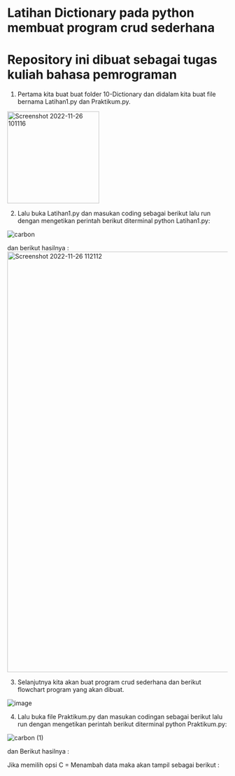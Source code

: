 # Latihan Dictionary pada python membuat program crud sederhana

# Repository ini dibuat sebagai tugas kuliah bahasa pemrograman

1. Pertama kita buat buat folder 10-Dictionary dan didalam kita buat file bernama Latihan1.py dan Praktikum.py.
<img width="210" alt="Screenshot 2022-11-26 101116" src="https://user-images.githubusercontent.com/115815582/204120369-04382a9c-1acf-454d-9d21-099e32c49038.png">

2. Lalu buka Latihan1.py dan masukan coding sebagai berikut lalu run dengan mengetikan perintah berikut diterminal python Latihan1.py:

![carbon](https://user-images.githubusercontent.com/115815582/204120392-13f51066-36ea-42e4-b31b-e622a1df405f.png)

dan berikut hasilnya :
<img width="960" alt="Screenshot 2022-11-26 112112" src="https://user-images.githubusercontent.com/115815582/204120408-3612a987-f085-4356-b06d-c4f39f1c8cff.png">

3. Selanjutnya kita akan buat program crud sederhana dan berikut flowchart program yang akan dibuat.

![image](https://user-images.githubusercontent.com/115815582/204120452-b10d055a-7660-44de-b4b7-0573314b98a8.png)

4.  Lalu buka file Praktikum.py dan masukan codingan sebagai berikut lalu run dengan mengetikan perintah berikut diterminal python Praktikum.py:

![carbon (1)](https://user-images.githubusercontent.com/115815582/204120475-231a77da-4900-419c-8176-feeacb00e01f.png)

dan Berikut hasilnya :

Jika memilih opsi C = Menambah data maka akan tampil sebagai berikut :
